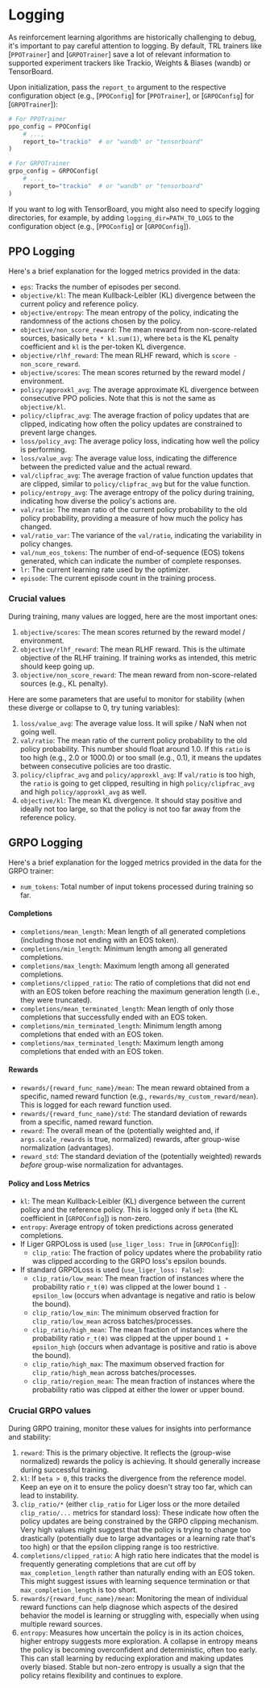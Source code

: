 # Logging

As reinforcement learning algorithms are historically challenging to debug, it's important to pay careful attention to logging.
By default, TRL trainers like [`PPOTrainer`] and [`GRPOTrainer`] save a lot of relevant information to supported experiment trackers like Trackio, Weights & Biases (wandb) or TensorBoard.

Upon initialization, pass the `report_to` argument to the respective configuration object (e.g., [`PPOConfig`] for [`PPOTrainer`], or [`GRPOConfig`] for [`GRPOTrainer`]):

```python
# For PPOTrainer
ppo_config = PPOConfig(
    # ...,
    report_to="trackio"  # or "wandb" or "tensorboard"
)

# For GRPOTrainer
grpo_config = GRPOConfig(
    # ...,
    report_to="trackio"  # or "wandb" or "tensorboard"
)
```

If you want to log with TensorBoard, you might also need to specify logging directories, for example, by adding `logging_dir=PATH_TO_LOGS` to the configuration object (e.g., [`PPOConfig`] or [`GRPOConfig`]).

## PPO Logging

Here's a brief explanation for the logged metrics provided in the data:

* `eps`: Tracks the number of episodes per second.
* `objective/kl`: The mean Kullback-Leibler (KL) divergence between the current policy and reference policy.
* `objective/entropy`: The mean entropy of the policy, indicating the randomness of the actions chosen by the policy.
* `objective/non_score_reward`: The mean reward from non-score-related sources, basically `beta * kl.sum(1)`, where `beta` is the KL penalty coefficient and `kl` is the per-token KL divergence.
* `objective/rlhf_reward`: The mean RLHF reward, which is `score - non_score_reward`.
* `objective/scores`: The mean scores returned by the reward model / environment.
* `policy/approxkl_avg`: The average approximate KL divergence between consecutive PPO policies. Note that this is not the same as `objective/kl`.
* `policy/clipfrac_avg`: The average fraction of policy updates that are clipped, indicating how often the policy updates are constrained to prevent large changes.
* `loss/policy_avg`: The average policy loss, indicating how well the policy is performing.
* `loss/value_avg`: The average value loss, indicating the difference between the predicted value and the actual reward.
* `val/clipfrac_avg`: The average fraction of value function updates that are clipped, similar to `policy/clipfrac_avg` but for the value function.
* `policy/entropy_avg`: The average entropy of the policy during training, indicating how diverse the policy's actions are.
* `val/ratio`: The mean ratio of the current policy probability to the old policy probability, providing a measure of how much the policy has changed.
* `val/ratio_var`: The variance of the `val/ratio`, indicating the variability in policy changes.
* `val/num_eos_tokens`: The number of end-of-sequence (EOS) tokens generated, which can indicate the number of complete responses.
* `lr`: The current learning rate used by the optimizer.
* `episode`: The current episode count in the training process.

### Crucial values
During training, many values are logged, here are the most important ones:

1. `objective/scores`: The mean scores returned by the reward model / environment.
1. `objective/rlhf_reward`: The mean RLHF reward. This is the ultimate objective of the RLHF training. If training works as intended, this metric should keep going up.
1. `objective/non_score_reward`: The mean reward from non-score-related sources (e.g., KL penalty).

Here are some parameters that are useful to monitor for stability (when these diverge or collapse to 0, try tuning variables):

1. `loss/value_avg`: The average value loss. It will spike / NaN when not going well.
1. `val/ratio`: The mean ratio of the current policy probability to the old policy probability. This number should float around 1.0. If this `ratio` is too high (e.g., 2.0 or 1000.0) or too small (e.g., 0.1), it means the updates between consecutive policies are too drastic.
1. `policy/clipfrac_avg` and `policy/approxkl_avg`: If `val/ratio` is too high, the `ratio` is going to get clipped, resulting in high `policy/clipfrac_avg` and high `policy/approxkl_avg` as well.
1. `objective/kl`: The mean KL divergence. It should stay positive and ideally not too large, so that the policy is not too far away from the reference policy.

## GRPO Logging

Here's a brief explanation for the logged metrics provided in the data for the GRPO trainer:

* `num_tokens`: Total number of input tokens processed during training so far.

#### Completions

* `completions/mean_length`: Mean length of all generated completions (including those not ending with an EOS token).
* `completions/min_length`: Minimum length among all generated completions.
* `completions/max_length`: Maximum length among all generated completions.
* `completions/clipped_ratio`: The ratio of completions that did not end with an EOS token before reaching the maximum generation length (i.e., they were truncated).
* `completions/mean_terminated_length`: Mean length of only those completions that successfully ended with an EOS token.
* `completions/min_terminated_length`: Minimum length among completions that ended with an EOS token.
* `completions/max_terminated_length`: Maximum length among completions that ended with an EOS token.

#### Rewards

* `rewards/{reward_func_name}/mean`: The mean reward obtained from a specific, named reward function (e.g., `rewards/my_custom_reward/mean`). This is logged for each reward function used.
* `rewards/{reward_func_name}/std`: The standard deviation of rewards from a specific, named reward function.
* `reward`: The overall mean of the (potentially weighted and, if `args.scale_rewards` is true, normalized) rewards, after group-wise normalization (advantages).
* `reward_std`: The standard deviation of the (potentially weighted) rewards *before* group-wise normalization for advantages.

#### Policy and Loss Metrics

* `kl`: The mean Kullback-Leibler (KL) divergence between the current policy and the reference policy. This is logged only if `beta` (the KL coefficient in [`GRPOConfig`]) is non-zero.
* `entropy`: Average entropy of token predictions across generated completions.
* If Liger GRPOLoss is used (`use_liger_loss: True` in [`GRPOConfig`]):
    *   `clip_ratio`: The fraction of policy updates where the probability ratio was clipped according to the GRPO loss's epsilon bounds.
* If standard GRPOLoss is used (`use_liger_loss: False`):
    *   `clip_ratio/low_mean`: The mean fraction of instances where the probability ratio `r_t(θ)` was clipped at the lower bound `1 - epsilon_low` (occurs when advantage is negative and ratio is below the bound).
    *   `clip_ratio/low_min`: The minimum observed fraction for `clip_ratio/low_mean` across batches/processes.
    *   `clip_ratio/high_mean`: The mean fraction of instances where the probability ratio `r_t(θ)` was clipped at the upper bound `1 + epsilon_high` (occurs when advantage is positive and ratio is above the bound).
    *   `clip_ratio/high_max`: The maximum observed fraction for `clip_ratio/high_mean` across batches/processes.
    *   `clip_ratio/region_mean`: The mean fraction of instances where the probability ratio was clipped at either the lower or upper bound.

### Crucial GRPO values

During GRPO training, monitor these values for insights into performance and stability:

1.  `reward`: This is the primary objective. It reflects the (group-wise normalized) rewards the policy is achieving. It should generally increase during successful training.
1.  `kl`: If `beta > 0`, this tracks the divergence from the reference model. Keep an eye on it to ensure the policy doesn't stray too far, which can lead to instability.
1.  `clip_ratio/*` (either `clip_ratio` for Liger loss or the more detailed `clip_ratio/...` metrics for standard loss): These indicate how often the policy updates are being constrained by the GRPO clipping mechanism. Very high values might suggest that the policy is trying to change too drastically (potentially due to large advantages or a learning rate that's too high) or that the epsilon clipping range is too restrictive.
1.  `completions/clipped_ratio`: A high ratio here indicates that the model is frequently generating completions that are cut off by `max_completion_length` rather than naturally ending with an EOS token. This might suggest issues with learning sequence termination or that `max_completion_length` is too short.
1. `rewards/{reward_func_name}/mean`: Monitoring the mean of individual reward functions can help diagnose which aspects of the desired behavior the model is learning or struggling with, especially when using multiple reward sources.
1. `entropy`: Measures how uncertain the policy is in its action choices, higher entropy suggests more exploration. A collapse in entropy means the policy is becoming overconfident and deterministic, often too early. This can stall learning by reducing exploration and making updates overly biased. Stable but non-zero entropy is usually a sign that the policy retains flexibility and continues to explore.

